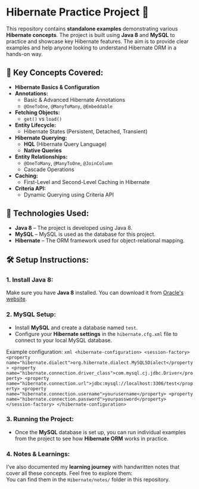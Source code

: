 # Hibernate Practice Project 🚀

This repository contains **standalone examples** demonstrating various **Hibernate concepts**. 
The project is built using **Java 8** and **MySQL** to practice and showcase key Hibernate features. 
The aim is to provide clear examples and help anyone looking to understand Hibernate ORM in a hands-on way.

## 📖 Key Concepts Covered:
- **Hibernate Basics & Configuration**  
- **Annotations:**  
   - Basic & Advanced Hibernate Annotations  
   - `@OneToOne`, `@ManyToMany`, `@Embeddable`
- **Fetching Objects:**  
   - `get()` vs `load()`
- **Entity Lifecycle:**  
   - Hibernate States (Persistent, Detached, Transient)
- **Hibernate Querying:**  
   - **HQL** (Hibernate Query Language)  
   - **Native Queries**
- **Entity Relationships:**  
   - `@OneToMany`, `@ManyToOne`, `@JoinColumn`
   - Cascade Operations
- **Caching:**  
   - First-Level and Second-Level Caching in Hibernate
- **Criteria API:**  
   - Dynamic Querying using Criteria API

## 🚀 Technologies Used:
- **Java 8**	– The project is developed using Java 8.
- **MySQL**		– MySQL is used as the database for this project.
- **Hibernate**	– The ORM framework used for object-relational mapping.

## 🛠️ Setup Instructions:

### 1. **Install Java 8:**
   Make sure you have **Java 8** installed. You can download it from [Oracle's website](https://www.oracle.com/java/technologies/javase/javase-jdk8-downloads.html).

### 2. **MySQL Setup:**
   - Install **MySQL** and create a database named `test`.
   - Configure your **Hibernate settings** in the `hibernate.cfg.xml` file to connect to your local MySQL database.
   
   Example configuration:
   `xml
   <hibernate-configuration>
       <session-factory>
           <property name="hibernate.dialect">org.hibernate.dialect.MySQL5Dialect</property>
           <property name="hibernate.connection.driver_class">com.mysql.cj.jdbc.Driver</property>
           <property name="hibernate.connection.url">jdbc:mysql://localhost:3306/test</property>
           <property name="hibernate.connection.username">yourusername</property>
           <property name="hibernate.connection.password">yourpassword</property>
       </session-factory>
   </hibernate-configuration>`

### 3. **Running the Project:**
   - Once the **MySQL** database is set up, you can run individual examples from the project to see how **Hibernate ORM** works in practice.

### 4. **Notes & Learnings:**
   I’ve also documented my **learning journey** with handwritten notes that cover all these concepts. Feel free to explore them:   
   You can find them in the `Hibernate/notes/` folder in this repository.
